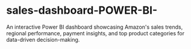 # sales-dashboard-POWER-BI-
An interactive Power BI dashboard showcasing Amazon's sales trends, regional performance, payment insights, and top product categories for data-driven decision-making.
